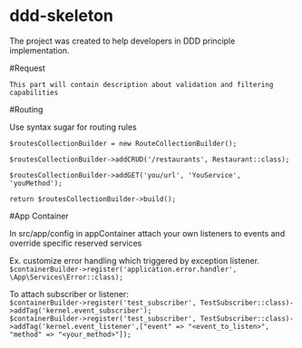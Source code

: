 # ddd-skeleton

The project was created to help developers in DDD principle implementation. 

#Request

````
This part will contain description about validation and filtering capabilities
````  

#Routing

Use syntax sugar for routing rules

````
$routesCollectionBuilder = new RouteCollectionBuilder();

$routesCollectionBuilder->addCRUD('/restaurants', Restaurant::class);

$routesCollectionBuilder->addGET('you/url', 'YouService', 'youMethod');

return $routesCollectionBuilder->build();

````

#App Container

In src/app/config in appContainer attach your own listeners to events and override specific reserved services <br/>

Ex. customize error handling which triggered by exception listener.<br/>
```$containerBuilder->register('application.error.handler', \App\Services\Error::class);```

To attach subscriber or listener:<br/>
```$containerBuilder->register('test_subscriber', TestSubscriber::class)->addTag('kernel.event_subscriber');``` <br/>
```$containerBuilder->register('test_subscriber', TestSubscriber::class)->addTag('kernel.event_listener',["event" => "<event_to_listen>", "method" => "<your_method>"]);```